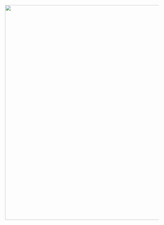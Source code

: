<div align="center">
<img src="https://imgur.com/nn78icE.png" alt="Logo" width="1127" height="701">
